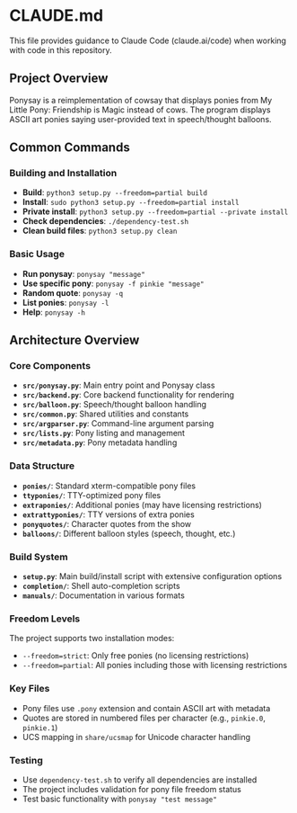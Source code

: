 # CLAUDE.md

This file provides guidance to Claude Code (claude.ai/code) when working with code in this repository.

## Project Overview

Ponysay is a reimplementation of cowsay that displays ponies from My Little Pony: Friendship is Magic instead of cows. The program displays ASCII art ponies saying user-provided text in speech/thought balloons.

## Common Commands

### Building and Installation
- **Build**: `python3 setup.py --freedom=partial build`
- **Install**: `sudo python3 setup.py --freedom=partial install`
- **Private install**: `python3 setup.py --freedom=partial --private install`
- **Check dependencies**: `./dependency-test.sh`
- **Clean build files**: `python3 setup.py clean`

### Basic Usage
- **Run ponysay**: `ponysay "message"`
- **Use specific pony**: `ponysay -f pinkie "message"`
- **Random quote**: `ponysay -q`
- **List ponies**: `ponysay -l`
- **Help**: `ponysay -h`

## Architecture Overview

### Core Components
- **`src/ponysay.py`**: Main entry point and Ponysay class
- **`src/backend.py`**: Core backend functionality for rendering
- **`src/balloon.py`**: Speech/thought balloon handling
- **`src/common.py`**: Shared utilities and constants
- **`src/argparser.py`**: Command-line argument parsing
- **`src/lists.py`**: Pony listing and management
- **`src/metadata.py`**: Pony metadata handling

### Data Structure
- **`ponies/`**: Standard xterm-compatible pony files
- **`ttyponies/`**: TTY-optimized pony files
- **`extraponies/`**: Additional ponies (may have licensing restrictions)
- **`extrattyponies/`**: TTY versions of extra ponies
- **`ponyquotes/`**: Character quotes from the show
- **`balloons/`**: Different balloon styles (speech, thought, etc.)

### Build System
- **`setup.py`**: Main build/install script with extensive configuration options
- **`completion/`**: Shell auto-completion scripts
- **`manuals/`**: Documentation in various formats

### Freedom Levels
The project supports two installation modes:
- `--freedom=strict`: Only free ponies (no licensing restrictions)
- `--freedom=partial`: All ponies including those with licensing restrictions

### Key Files
- Pony files use `.pony` extension and contain ASCII art with metadata
- Quotes are stored in numbered files per character (e.g., `pinkie.0`, `pinkie.1`)
- UCS mapping in `share/ucsmap` for Unicode character handling

### Testing
- Use `dependency-test.sh` to verify all dependencies are installed
- The project includes validation for pony file freedom status
- Test basic functionality with `ponysay "test message"`